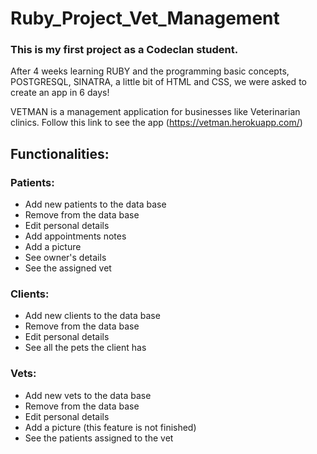 # Ruby_Project_Vet_Management

  ### This is my first project as a Codeclan student.
  
  After 4 weeks learning RUBY and the programming basic concepts, POSTGRESQL, SINATRA, a little bit of HTML and CSS, we were asked to create an app in 6 days!
  
  VETMAN is a management application for businesses like Veterinarian clinics. Follow this link to see the app (https://vetman.herokuapp.com/)
  
 ## Functionalities:
  
 ### Patients:
  
  - Add new patients to the data base
  - Remove from the data base
  - Edit personal details
  - Add appointments notes
  - Add a picture
  - See owner's details
  - See the assigned vet
  
 ### Clients:
  
  - Add new clients to the data base
  - Remove from the data base
  - Edit personal details
  - See all the pets the client has
  
 ### Vets:
  
  - Add new vets to the data base
  - Remove from the data base
  - Edit personal details
  - Add a picture (this feature is not finished)
  - See the patients assigned to the vet
